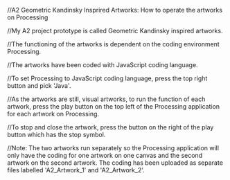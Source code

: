 //A2 Geometric Kandinsky Insprired Artworks: How to operate the artworks on Processing

//My A2 project prototype is called Geometric Kandinsky inspired artworks.

//The functioning of the artworks is dependent on the coding environment Processing.

//The artworks have been coded with JavaScript coding language.

//To set Processing to JavaScript coding language, press the top right button and pick 'Java'.

//As the artworks are still, visual artworks, to run the function of each artwork, press the play button on the top left of the Processing application for each artwork on Processing.

//To stop and close the artwork, press the button on the right of the play button which has the stop symbol. 

//Note: The two artworks run separately so the Processing application will only have the coding for one artwork on one canvas and the second artwork on the second artwork. The coding has been uploaded as separate files labelled 'A2_Artwork_1' and 'A2_Artwork_2'. 

